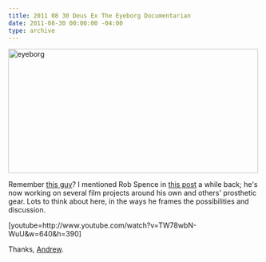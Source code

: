```yaml
---
title: 2011 08 30 Deus Ex The Eyeborg Documentarian
date: 2011-08-30 00:00:00 -04:00
type: archive
---
```


<p><a href="http://ablersite.files.wordpress.com/2011/08/eyeborg1.jpg"><img class="alignnone size-full wp-image-4666" alt="eyeborg" src="{{ site.baseurl }}/uploads/eyeborg1.jpg" width="500" height="249" /></a></p>
<p>Remember <a href="http://www.eyeborgblog.com/">this guy</a>? I mentioned Rob Spence in <a href="http://www.ablersite.org/2011/03/whats-wrong-with-prosthetics-porn-part-ii/">this post</a> a while back; he's now working on several film projects around his own and others' prosthetic gear. Lots to think about here, in the ways he frames the possibilities and discussion.</p>
<p>[youtube=http://www.youtube.com/watch?v=TW78wbN-WuU&amp;w=640&amp;h=390]</p>
<p>Thanks, <a href="http://andrewsempere.org/">Andrew</a>.</p>
